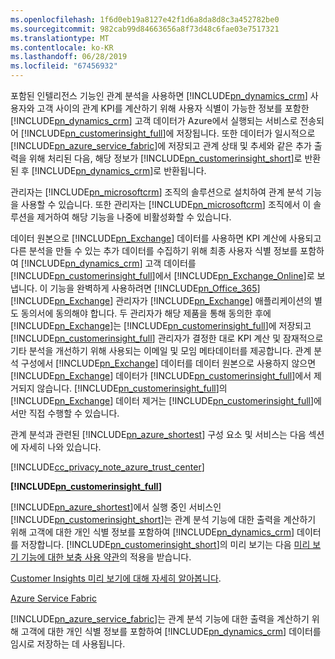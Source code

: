 ```yaml
---
ms.openlocfilehash: 1f6d0eb19a8127e42f1d6a8da8d8c3a452782be0
ms.sourcegitcommit: 982cab99d84663656a8f73d48c6fae03e7517321
ms.translationtype: MT
ms.contentlocale: ko-KR
ms.lasthandoff: 06/28/2019
ms.locfileid: "67456932"
---
```

포함된 인텔리전스 기능인 관계 분석을 사용하면 [!INCLUDE[pn_dynamics_crm](pn-dynamics-crm.md)] 사용자와 고객 사이의 관계 KPI를 계산하기 위해 사용자 식별이 가능한 정보를 포함한 [!INCLUDE[pn_dynamics_crm](pn-dynamics-crm.md)] 고객 데이터가 Azure에서 실행되는 서비스로 전송되어 [!INCLUDE[pn_customerinsight_full](pn-customer-insights-full.md)]에 저장됩니다. 또한 데이터가 일시적으로 [!INCLUDE[pn_azure_service_fabric](pn-azure-service-fabric.md)]에 저장되고 관계 상태 및 추세와 같은 추가 출력을 위해 처리된 다음, 해당 정보가 [!INCLUDE[pn_customerinsight_short](pn-customer-insights-short.md)]로 반환된 후 [!INCLUDE[pn_dynamics_crm](pn-dynamics-crm.md)]로 반환됩니다.  
  
 관리자는 [!INCLUDE[pn_microsoftcrm](pn-microsoftcrm.md)] 조직의 솔루션으로 설치하여 관계 분석 기능을 사용할 수 있습니다. 또한 관리자는 [!INCLUDE[pn_microsoftcrm](pn-microsoftcrm.md)] 조직에서 이 솔루션을 제거하여 해당 기능을 나중에 비활성화할 수 있습니다.  
  
 데이터 원본으로 [!INCLUDE[pn_Exchange](pn-exchange.md)] 데이터를 사용하면 KPI 계산에 사용되고 다른 분석을 만들 수 있는 추가 데이터를 수집하기 위해 최종 사용자 식별 정보를 포함하여 [!INCLUDE[pn_dynamics_crm](pn-dynamics-crm.md)] 고객 데이터를 [!INCLUDE[pn_customerinsight_full](pn-customer-insights-full.md)]에서 [!INCLUDE[pn_Exchange_Online](pn-exchange-online.md)]로 보냅니다.  이 기능을 완벽하게 사용하려면 [!INCLUDE[pn_Office_365](pn-office-365.md)][!INCLUDE[pn_Exchange](pn-exchange.md)] 관리자가 [!INCLUDE[pn_Exchange](pn-exchange.md)] 애플리케이션의 별도 동의서에 동의해야 합니다.  두 관리자가 해당 제품을 통해 동의한 후에 [!INCLUDE[pn_Exchange](pn-exchange.md)]는 [!INCLUDE[pn_customerinsight_full](pn-customer-insights-full.md)]에 저장되고  [!INCLUDE[pn_customerinsight_full](pn-customer-insights-full.md)] 관리자가 결정한 대로 KPI 계산 및 잠재적으로 기타 분석을 개선하기 위해 사용되는 이메일 및 모임 메타데이터를 제공합니다. 관계 분석 구성에서 [!INCLUDE[pn_Exchange](pn-exchange.md)] 데이터를 데이터 원본으로 사용하지 않으면 [!INCLUDE[pn_Exchange](pn-exchange.md)] 데이터가 [!INCLUDE[pn_customerinsight_full](pn-customer-insights-full.md)]에서 제거되지 않습니다.  [!INCLUDE[pn_customerinsight_full](pn-customer-insights-full.md)]의 [!INCLUDE[pn_Exchange](pn-exchange.md)] 데이터 제거는 [!INCLUDE[pn_customerinsight_full](pn-customer-insights-full.md)]에서만 직접 수행할 수 있습니다.  
  
 관계 분석과 관련된 [!INCLUDE[pn_azure_shortest](pn-azure-shortest.md)] 구성 요소 및 서비스는 다음 섹션에 자세히 나와 있습니다.  
  
 [!INCLUDE[cc_privacy_note_azure_trust_center](cc-privacy-note-azure-trust-center.md)]  
  
 **[!INCLUDE[pn_customerinsight_full](pn-customer-insights-full.md)]**  
  
 [!INCLUDE[pn_azure_shortest](pn-azure-shortest.md)]에서 실행 중인 서비스인 [!INCLUDE[pn_customerinsight_short](pn-customer-insights-short.md)]는 관계 분석 기능에 대한 출력을 계산하기 위해 고객에 대한 개인 식별 정보를 포함하여 [!INCLUDE[pn_dynamics_crm](pn-dynamics-crm.md)] 데이터를 저장합니다. [!INCLUDE[pn_customerinsight_short](pn-customer-insights-short.md)]의 미리 보기는 다음 [미리 보기 기능에 대한 보충 사용 약관](http://go.microsoft.com/fwlink/p/?LinkId=511446)의 적용을 받습니다.  
  
 [Customer Insights 미리 보기에 대해 자세히 알아봅니다](https://azure.microsoft.com/services/customer-insights/).  
  
 [Azure Service Fabric](https://azure.microsoft.com/services/service-fabric/)  
  
 [!INCLUDE[pn_azure_service_fabric](pn-azure-service-fabric.md)]는 관계 분석 기능에 대한 출력을 계산하기 위해 고객에 대한 개인 식별 정보를 포함하여 [!INCLUDE[pn_dynamics_crm](pn-dynamics-crm.md)] 데이터를 임시로 저장하는 데 사용됩니다.